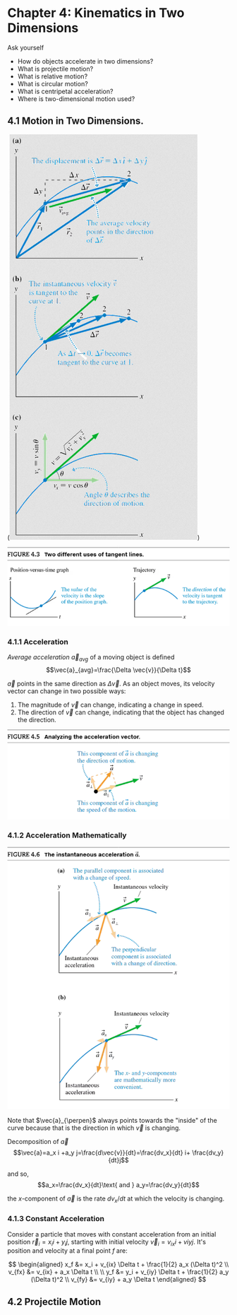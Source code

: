 # Chapter 4: Kinematics in Two Dimensions
Ask yourself 
- How do objects accelerate in two dimensions? 
- What is projectile motion? 
- What is relative motion? 
- What is circular motion? 
- What is centripetal acceleration? 
- Where is two-dimensional motion used? 

## 4.1 Motion in Two Dimensions. 
(![alt text](image.png))

![alt text](image-1.png)

### 4.1.1 Acceleration 

*Average acceleration* $\vec{a}_{avg}$ of a moving object is defined $$\vec{a}_{avg}=\frac{\Delta \vec{v}}{\Delta t}$$

$\vec{a}$ points in the same direction as $\Delta \vec{v}$. As an object moves, its velocity vector can change in two possible ways: 
1. The magnitude of $\vec{v}$ can change, indicating a change in speed.
2. The direction of $\vec{v}$ can change, indicating that the object has changed the direction. 

![Figure 4.5 Analyzing the acceleration vector ](image-2.png)

### 4.1.2 Acceleration Mathematically 

![Figure 4.6](image-3.png)

Note that $\vec{a}_{\perpen}$ always points towards the "inside" of the curve because that is the direction in which $\vec{v}$ is changing. 

Decomposition of $\vec{a}$ 
$$\vec{a}=a_x i +a_y j=\frac{d\vec{v}}{dt}=\frac{dv_x}{dt} i+ \frac{dv_y}{dt}j$$

and so, $$a_x=\frac{dv_x}{dt}\text{  and  } a_y=\frac{dv_y}{dt}$$

the $x$-component of $\vec{a}$ is the rate $dv_x/dt$ at which the velocity is changing. 

### 4.1.3 Constant Acceleration

Consider a particle that moves with constant acceleration from an initial position $\vec{r}_i=x_i i+y_i j$, starting with initial velocity $\vec{v}_i=v_{ix} i +v{iy}j$. It's position and velocity at a final point $f$ are: 


$$
\begin{aligned}
x_f &= x_i + v_{ix} \Delta t + \frac{1}{2} a_x (\Delta t)^2 \\
v_{fx} &= v_{ix} + a_x \Delta t \\
\\
y_f &= y_i + v_{iy} \Delta t + \frac{1}{2} a_y (\Delta t)^2 \\
v_{fy} &= v_{iy} + a_y \Delta t
\end{aligned}
$$

## 4.2 Projectile Motion
